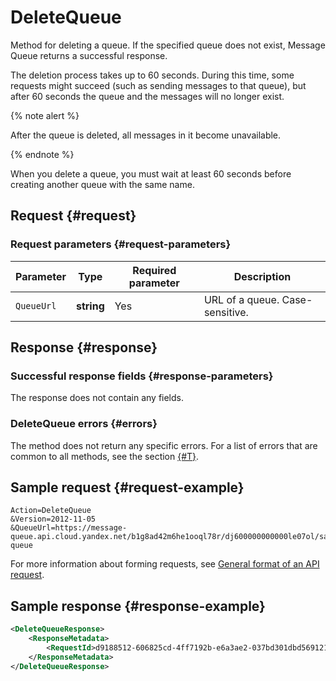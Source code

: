# DeleteQueue

Method for deleting a queue. If the specified queue does not exist, Message Queue returns a successful response.

The deletion process takes up to 60 seconds. During this time, some requests might succeed (such as sending messages to that queue), but after 60 seconds the queue and the messages will no longer exist.

{% note alert %}

After the queue is deleted, all messages in it become unavailable.

{% endnote %}

When you delete a queue, you must wait at least 60 seconds before creating another queue with the same name.

## Request {#request}

### Request parameters {#request-parameters}

| Parameter | Type | Required parameter | Description |
| ----- | ----- | ----- | ----- |
| `QueueUrl` | **string** | Yes | URL of a queue. Case-sensitive. |

## Response {#response}

### Successful response fields {#response-parameters}

The response does not contain any fields.

### DeleteQueue errors {#errors}

The method does not return any specific errors. For a list of errors that are common to all methods, see the section [{#T}](../common-errors.md).

## Sample request {#request-example}

```
Action=DeleteQueue
&Version=2012-11-05
&QueueUrl=https://message-queue.api.cloud.yandex.net/b1g8ad42m6he1ooql78r/dj600000000000le07ol/sample-queue
```

For more information about forming requests, see [General format of an API request](../index.md#api-request).

## Sample response {#response-example}

```xml
<DeleteQueueResponse>
    <ResponseMetadata>
        <RequestId>d9188512-606825cd-4ff7192b-e6a3ae2-037bd301dbd569121621293337ebea98</RequestId>
    </ResponseMetadata>
</DeleteQueueResponse>
```


